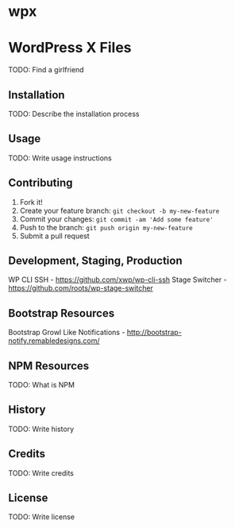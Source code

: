 # wpx
# WordPress X Files
TODO: Find a girlfriend

## Installation
TODO: Describe the installation process

## Usage
TODO: Write usage instructions

## Contributing
1. Fork it!
2. Create your feature branch: `git checkout -b my-new-feature`
3. Commit your changes: `git commit -am 'Add some feature'`
4. Push to the branch: `git push origin my-new-feature`
5. Submit a pull request

## Development, Staging, Production
WP CLI SSH - https://github.com/xwp/wp-cli-ssh
Stage Switcher - https://github.com/roots/wp-stage-switcher


## Bootstrap Resources
Bootstrap Growl Like Notifications - http://bootstrap-notify.remabledesigns.com/


## NPM Resources
TODO: What is NPM

## History
TODO: Write history

## Credits
TODO: Write credits

## License
TODO: Write license
